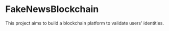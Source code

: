 # FakeNewsBlockchain
This project aims to build a blockchain platform to validate users' identities.
